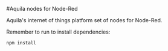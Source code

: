 #Aquila nodes for Node-Red

Aquila's internet of things platform set of nodes for Node-Red.

Remember to run to install dependencies:

    npm install
